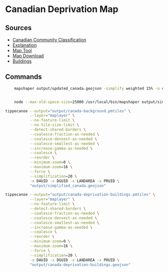 # Canadian Deprivation Map

## Sources

-   [Canadian Community Classification](https://www150.statcan.gc.ca/n1/pub/45-20-0001/452000012023001-eng.htm)
-   [Explanation](https://www150.statcan.gc.ca/n1/pub/45-20-0001/452000012023002-eng.htm)
-   [Map Tool](https://www12.statcan.gc.ca/census-recensement/2021/geo/sip-pis/boundary-limites/index2021-eng.cfm?year=21)
-   [Map Download](https://www12.statcan.gc.ca/census-recensement/alternative_alternatif.cfm?l=eng&dispext=zip&teng=lda_000b21a_e.zip&k=%20%20%20192424&loc=//www12.statcan.gc.ca/census-recensement/2021/geo/sip-pis/boundary-limites/files-fichiers/lda_000b21a_e.zip)
-   [Buildings](https://github.com/microsoft/CanadianBuildingFootprints)

## Commands

```bash
    mapshaper output/updated_canada.geojson -simplify weighted 15% -o output/simplified_canada.geojson


    node --max-old-space-size=25000 /usr/local/bin/mapshaper output/simplified_canada.geojson -clip output/merged.geojson -o precision=0.000001 output/canada_intersect.geojson
```

```bash
tippecanoe --output="output/canada-background.pmtiles" \
           --layer="maplayer" \
           --no-feature-limit \
           --no-tile-size-limit \
           --detect-shared-borders \
           --coalesce-fraction-as-needed \
           --coalesce-densest-as-needed \
           --coalesce-smallest-as-needed \
           --increase-gamma-as-needed \
           --coalesce \
           --reorder \
           --minimum-zoom=0 \
           --maximum-zoom=16 \
           --force \
           --simplification=20 \
           -x DAUID -x DGUID -x LANDAREA -x PRUID \
           "output/simplified_canada.geojson"
```

```bash
tippecanoe --output="output/canada-deprivation-buildings.pmtiles" \
           --layer="maplayer" \
           --no-feature-limit \
           --detect-shared-borders \
           --coalesce-fraction-as-needed \
           --coalesce-densest-as-needed \
           --coalesce-smallest-as-needed \
           --increase-gamma-as-needed \
           --coalesce \
           --reorder \
           --minimum-zoom=0 \
           --maximum-zoom=16 \
           --force \
           --simplification=20 \
           -x DAUID -x DGUID -x LANDAREA -x PRUID \
           "output/canada-deprivation-buildings.geojson"
```
